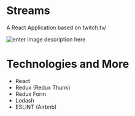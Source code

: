 # Streams

A React Application based on twitch.tv/

![enter image description here](https://i2.cnnturk.com/i/cnnturk/75/300x150/5bb4c4f0ae7849364cd64ede)

# Technologies and More

 - React
 - Redux (Redux Thunk)
 - Redux Form
 - Lodash
 - ESLINT (Airbnb)

